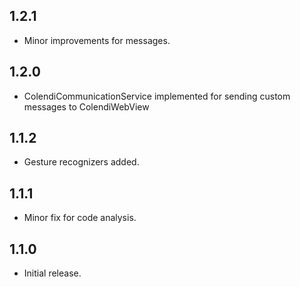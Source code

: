 ## 1.2.1

* Minor improvements for messages.

## 1.2.0

* ColendiCommunicationService implemented for sending custom messages to ColendiWebView

## 1.1.2

* Gesture recognizers added.

## 1.1.1

* Minor fix for code analysis.

## 1.1.0

* Initial release.
